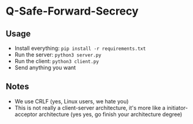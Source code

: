 # Q-Safe-Forward-Secrecy


## Usage
* Install everything: `pip install -r requirements.txt`
* Run the server: `python3 server.py`
* Run the client: `python3 client.py`
* Send anything you want

## Notes
* We use CRLF (yes, Linux users, we hate you)
* This is not really a client-server architecture, it's more like a initiator-acceptor architecture (yes yes, go finish your architecture degree)